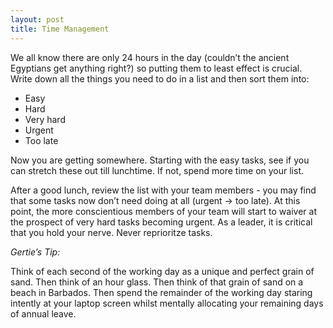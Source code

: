 ```yaml
---
layout: post
title: Time Management
---
```


We all know there are only 24 hours in the day (couldn’t the ancient Egyptians get anything right?) so putting them to least effect is crucial.  Write down all the things you need to do in a list and then sort them into:

* Easy
* Hard
* Very hard
* Urgent
* Too late

Now you are getting somewhere. Starting with the easy tasks, see if you can stretch these out till lunchtime. If not, spend more time on your list.

After a good lunch, review the list with your team members - you may find that some tasks now don’t need doing at all (urgent → too late). At this point, the more conscientious members of your team will start to waiver at the prospect of very hard tasks becoming urgent.  As a leader, it is critical that you hold your nerve.  Never reprioritze tasks.

*Gertie’s Tip:*

Think of each second of the working day as a unique and perfect grain of sand. Then think of an hour glass. Then think of that grain of sand on a beach in Barbados. Then spend the remainder of the working day staring intently at your laptop screen whilst mentally allocating your remaining days of annual leave.
